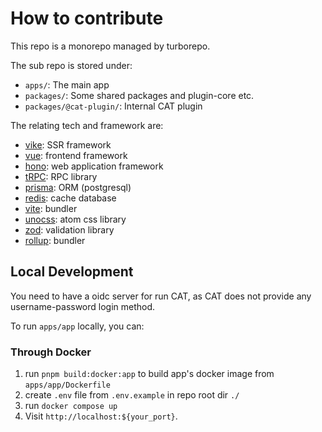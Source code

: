 # How to contribute

This repo is a monorepo managed by turborepo.

The sub repo is stored under:

- `apps/`: The main app
- `packages/`: Some shared packages and plugin-core etc.
- `packages/@cat-plugin/`: Internal CAT plugin

The relating tech and framework are:

- [vike](https://vike.dev/): SSR framework
- [vue](https://vuejs.org/): frontend framework
- [hono](https://hono.dev/): web application framework
- [tRPC](https://trpc.io/): RPC library
- [prisma](https://www.prisma.io/): ORM (postgresql)
- [redis](https://redis.io/): cache database
- [vite](https://vite.dev/): bundler
- [unocss](https://unocss.dev/): atom css library
- [zod](https://zod.dev/): validation library
- [rollup](https://rollupjs.org/): bundler

## Local Development

You need to have a oidc server for run CAT, as CAT does not provide any username-password login method.

To run `apps/app` locally, you can:

### Through Docker

1. run `pnpm build:docker:app` to build app's docker image from `apps/app/Dockerfile`
2. create `.env` file from `.env.example` in repo root dir `./`
3. run `docker compose up`
4. Visit `http://localhost:${your_port}`.

